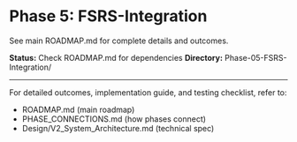 # Phase 5: FSRS-Integration

See main ROADMAP.md for complete details and outcomes.

**Status:** Check ROADMAP.md for dependencies
**Directory:** Phase-05-FSRS-Integration/

---

For detailed outcomes, implementation guide, and testing checklist, refer to:
- ROADMAP.md (main roadmap)
- PHASE_CONNECTIONS.md (how phases connect)
- Design/V2_System_Architecture.md (technical spec)

